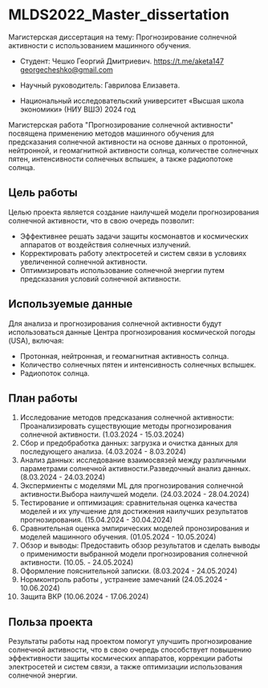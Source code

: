 # MLDS2022_Master_dissertation
Магистерская диссертация на тему: Прогнозирование солнечной активности с использованием машинного обучения.
- Студент: Чешко Георгий Дмитриевич. https://t.me/aketa147 georgecheshko@gmail.com
- Научный руководитель: Гаврилова Елизавета.

- Национальный исследовательский университет «Высшая школа экономики» (НИУ ВШЭ) 2024 год

Магистерская работа "Прогнозирование солнечной активности" посвящена применению методов машинного обучения для предсказания солнечной активности на основе данных о протонной, нейтронной, и геомагнитной активности солнца, количестве солнечных пятен, интенсивности солнечных вспышек, а также радиопотоке солнца.

## Цель работы
Целью проекта является создание наилучшей модели прогнозирования солнечной активности, что в свою очередь позволит:
- Эффективнее решать задачи защиты космонавтов и космических аппаратов от воздействия солнечных излучений.
- Корректировать работу электросетей и систем связи в условиях увеличенной солнечной активности.
- Оптимизировать использование солнечной энергии путем предсказания условий солнечной активности.

## Используемые данные
Для анализа и прогнозирования солнечной активности будут использоваться данные Центра прогнозирования космической погоды (USA), включая:
- Протонная, нейтронная, и геомагнитная активность солнца.
- Количество солнечных пятен и интенсивность солнечных вспышек.
- Радиопоток солнца.

## План работы
1. Исследование методов предсказания солнечной активности: Проанализировать существующие методы прогнозирования солнечной активности. (1.03.2024 - 15.03.2024)
2. Сбор и предобработка данных: загрузка и очистка данных для последующего анализа. (4.03.2024 - 8.03.2024)
3. Анализ данных: исследование взаимосвязей между различными параметрами солнечной активности.Разведочный анализ данных. (8.03.2024 - 24.03.2024)
4. Экспермиенты с моделями ML для прогнозирования солнечной активности.Выбора наилучшей модели. (24.03.2024 - 28.04.2024)
5. Тестирование и оптимизация: сравнительная оценка качества моделей и их улучшение для достижения наилучших результатов прогнозирования. (15.04.2024 - 30.04.2024)
6. Сравнительная оценка эмпирических моделей пронозирования и моделей машинного обучения. (01.05.2024 - 10.05.2024)
7. Обзор и выводы: Предоставить обзор результатов и сделать выводы о применимости выбранной модели прогнозирования солнечной активности. (10.05. - 24.05.2024)
8. Оформление пояснительной записки. (8.03.2024 - 24.05.2024)
9. Нормконтроль работы , устранеие замечаний  (24.05.2024 - 10.06.2024)
10. Защита ВКР (10.06.2024 - 17.06.2024)


## Польза проекта
Результаты работы над проектом помогут улучшить прогнозирование солнечной активности, что в свою очередь способствует повышению эффективности защиты космических аппаратов, коррекции работы электросетей и систем связи, а также оптимизации использования солнечной энергии.
